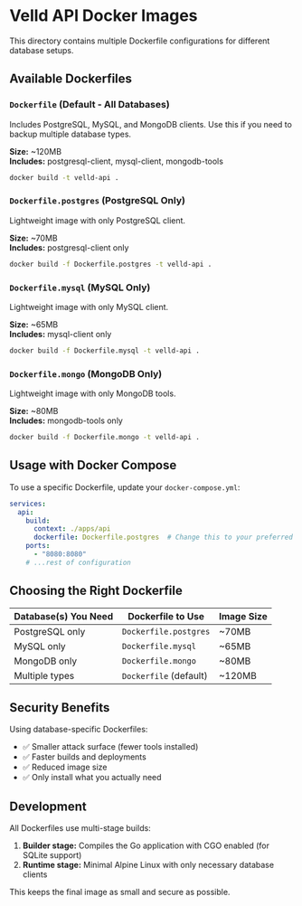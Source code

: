# Velld API Docker Images

This directory contains multiple Dockerfile configurations for different database setups.

## Available Dockerfiles

### `Dockerfile` (Default - All Databases)
Includes PostgreSQL, MySQL, and MongoDB clients. Use this if you need to backup multiple database types.

**Size:** ~120MB  
**Includes:** postgresql-client, mysql-client, mongodb-tools

```bash
docker build -t velld-api .
```

### `Dockerfile.postgres` (PostgreSQL Only)
Lightweight image with only PostgreSQL client.

**Size:** ~70MB  
**Includes:** postgresql-client only

```bash
docker build -f Dockerfile.postgres -t velld-api .
```

### `Dockerfile.mysql` (MySQL Only)
Lightweight image with only MySQL client.

**Size:** ~65MB  
**Includes:** mysql-client only

```bash
docker build -f Dockerfile.mysql -t velld-api .
```

### `Dockerfile.mongo` (MongoDB Only)
Lightweight image with only MongoDB tools.

**Size:** ~80MB  
**Includes:** mongodb-tools only

```bash
docker build -f Dockerfile.mongo -t velld-api .
```

## Usage with Docker Compose

To use a specific Dockerfile, update your `docker-compose.yml`:

```yaml
services:
  api:
    build:
      context: ./apps/api
      dockerfile: Dockerfile.postgres  # Change this to your preferred Dockerfile
    ports:
      - "8080:8080"
    # ...rest of configuration
```

## Choosing the Right Dockerfile

| Database(s) You Need | Dockerfile to Use | Image Size |
|---------------------|-------------------|------------|
| PostgreSQL only | `Dockerfile.postgres` | ~70MB |
| MySQL only | `Dockerfile.mysql` | ~65MB |
| MongoDB only | `Dockerfile.mongo` | ~80MB |
| Multiple types | `Dockerfile` (default) | ~120MB |

## Security Benefits

Using database-specific Dockerfiles:
- ✅ Smaller attack surface (fewer tools installed)
- ✅ Faster builds and deployments
- ✅ Reduced image size
- ✅ Only install what you actually need

## Development

All Dockerfiles use multi-stage builds:
1. **Builder stage:** Compiles the Go application with CGO enabled (for SQLite support)
2. **Runtime stage:** Minimal Alpine Linux with only necessary database clients

This keeps the final image as small and secure as possible.
